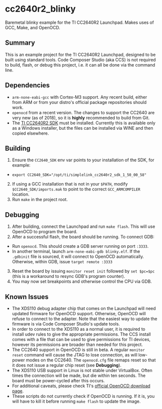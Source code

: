 # cc2640r2_blinky
Baremetal blinky example for the TI CC2640R2 Launchpad. Makes uses of GCC, Make, and OpenOCD.

## Summary

This is an example project for the TI CC2640R2 Launchpad, designed to be built using standard tools.
Code Composer Studio (aka CCS) is not required to build, flash, or debug this project, i.e. it can all be done via the command line.

## Dependencies

* `arm-none-eabi-gcc` with Cortex-M3 support. Any recent build, either from ARM or from your distro's official package repositories should work.
* `openocd` from a recent version. The changes to support the CC2640 are very new (as of 2018), so it is **highly** recommended to build from Git.
* The [TI CC2640R2 SDK](http://www.ti.com/tool/download/SIMPLELINK-CC2640R2-SDK) must be installed. Currently this is available only as a Windows
  installer, but the files can be installed via WINE and then copied elsewhere.

## Building

1. Ensure the `CC2640_SDK` env var points to your installation of the SDK, for example:
  * `export CC2640_SDK="/opt/ti/simplelink_cc2640r2_sdk_1_50_00_58"`
2. If using a GCC installation that is not in your `$PATH`, modify `$CC2640_SDK/imports.mak` to point to the correct `GCC_ARMCOMPILER` location.
3. Run `make` in the project root.

## Debugging

1. After building, connect the Launchpad and run `make flash`. This will use OpenOCD to program the board.
2. After a successful flash, the board should be running. To connect GDB:
  * Run `openocd`. This should create a GDB server running on port `:3333`.
  * In another terminal, launch `arm-none-eabi-gdb blinky.elf`. If the `.gdbinit` file is sourced, it will connect to OpenOCD automatically.
    Otherwise, within GDB, issue `target remote :3333`
3. Reset the board by issuing `monitor reset init` followed by `set $pc=$pc` (this is a workaround to resync GDB's program counter).
4. You may now set breakpoints and otherwise control the CPU via GDB.

## Known Issues

* The XDS110 debug adapter chip that comes on the Launchpad will need updated firmware for OpenOCD support. Otherwise, OpenOCD will refuse
  to connect to the adapter. Note that the easiest way to update the firmware is via Code Composer Studio's update tools.
* In order to connect to the XDS110 as a normal user, it is required to install udev rules to give the appropriate permissions. The CCS install 
  comes with a file that can be used to give permissions for TI devices, however its permissions are broader than needed for this project.
* The CC2640 support in OpenOCD is still in beta. A regular `monitor reset` command will cause the JTAG to lose connection, as will low-power modes
  on the CC2640. The `openocd.cfg` file remaps reset so that it does not issue a regular chip reset (see **Debugging**).
* The XDS110 USB support in Linux is not stable under VirtualBox. Often times the connection will be made, but die within ten seconds. The board must
  be power-cycled after this occurs.
* For additional caveats, please check TI's [official OpenOCD download page](http://software-dl.ti.com/msp430/msp430_public_sw/mcu/msp430/simplelink-openocd/latest/index_FDS.html).
* These scripts do not currently check if OpenOCD is running. If it is, you will have to kill it before running `make flash` to update the image.
​